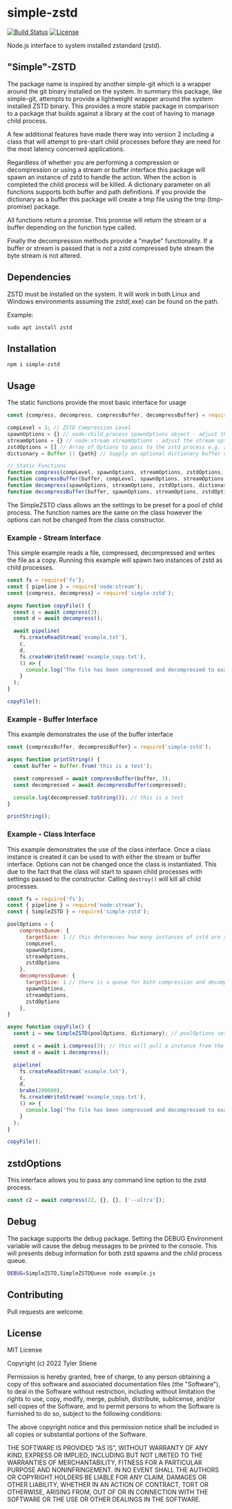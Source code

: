 # simple-zstd

[![Build Status](https://travis-ci.org/Stieneee/simple-zstd.svg?branch=master)](https://travis-ci.org/Stieneee/simple-zstd)
[![License](https://badgen.net/badge/license/MIT/blue)](https://choosealicense.com/licenses/mit/)

Node.js interface to system installed zstandard (zstd).

## "Simple"-ZSTD

The package name is inspired by another simple-git which is a wrapper around the git binary installed on the system.
In summary this package, like simple-git, attempts to provide a lightweight wrapper around the system installed ZSTD binary.
This provides a more stable package in comparison to a package that builds against a library at the cost of having to manage child process.

A few additional features have made there way into version 2 including a class that will attempt to pre-start child processes before they are need for the most latency concerned applications.

Regardless of whether you are performing a compression or decompression or using a stream or buffer interface this package will spawn an instance of zstd to handle the action.
When the action is completed the child process will be killed.
A dictionary parameter on all functions supports both buffer and path definitions.
If you provide the dictionary as a buffer this package will create a tmp file using the tmp (tmp-promise) package.

All functions return a promise.
This promise will return the stream or a buffer depending on the function type called.

Finally the decompression methods provide a "maybe" functionality.
If a buffer or stream is passed that is not a zstd compressed byte stream the byte stream is not altered.

## Dependencies

ZSTD must be installed on the system.
It will work in both Linux and Windows environments assuming the zstd(.exe) can be found on the path.

Example:

`sudo apt install zstd`

## Installation

`npm i simple-zstd`

## Usage

The static functions provide the most basic interface for usage

```javascript
const {compress, decompress, compressBuffer, decompressBuffer} = require('../index');

compLevel = 3; // ZSTD Compression Level
spawnOptions = {} // node:child_process spawnOptions object - adjust the spawn options of the ZSTD process
streamOptions = {} // node:stream streamOptions - adjust the stream options 
zstdOptions = [] // Array of Options to pass to the zstd process e.g. ['--ultra']
dictionary = Buffer || {path} // Supply an optional dictionary buffer or path to dictionary file

// Static Functions
function compress(compLevel, spawnOptions, streamOptions, zstdOptions, dictionary) // returns a promise that resolves to a stream
function compressBuffer(buffer, compLevel, spawnOptions, streamOptions, zstdOptions, dictionary) // returns a promise that resolves to a buffer
function decompress(spawnOptions, streamOptions, zstdOptions, dictionary) // returns a promise that resolves to a stream
function decompressBuffer(buffer, spawnOptions, streamOptions, zstdOptions, dictionary) // returns a promise that resolves to a buffer
```

The SimpleZSTD class allows an the settings to be preset for a pool of child process.
The function names are the same on the class however the options can not be changed from the class constructor.

### Example - Stream Interface

This simple example reads a file, compressed, decompressed and writes the file as a copy.
Running this example will spawn two instances of zstd as child processes.

```javascript
const fs = require('fs');
const { pipeline } = require('node:stream');
const {compress, decompress} = require('simple-zstd');

async function copyFile() {
  const c = await compress(3);
  const d = await decompress();

  await pipeline(
    fs.createReadStream('example.txt'),
    c,
    d,
    fs.createWriteStream('example_copy.txt'),
    () => {
      console.log('The file has been compressed and decompressed to example_copy.txt')
    }
  );
}

copyFile();

```

### Example - Buffer Interface

This example demonstrates the use of the buffer interface

```javascript
const {compressBuffer, decompressBuffer} = require('simple-zstd');

async function printString() {
  const buffer = Buffer.from('this is a test');

  const compressed = await compressBuffer(buffer, 3);
  const decompressed = await decompressBuffer(compressed);

  console.log(decompressed.toString()); // this is a test
}

printString();
```

### Example - Class Interface

This example demonstrates the use of the class interface.
Once a class instance is created it can be used to with either the stream or buffer interface.
Options can not be changed once the class is instantiated.
This due to the fact that the class will start to spawn child processes with settings passed to the constructor.
Calling ```destroy()``` will kill all child processes.

```javascript
const fs = require('fs');
const { pipeline } = require('node:stream');
const { SimpleZSTD } = require('simple-zstd');

poolOptions = {
    compressQueue: { 
      targetSize: 1 // this determines how many instances of zstd are spawned into the queue. leaving it empty will result child processes to bring spawned as needed.
      compLevel, 
      spawnOptions, 
      streamOptions, 
      zstdOptions
    }, 
    decompressQueue: { 
      targetSize: 1 // there is a queue for both compression and decompression
      spawnOptions, 
      streamOptions, 
      zstdOptions
    }, 
}

async function copyFile() {
  const i = new SimpleZSTD(poolOptions, dictionary); // poolOptions set options for the compressions and decompressing process pools. dictionary is optional and set for both pools.

  const c = await i.compress(3); // this will pull a instance from the queue
  const d = await i.decompress();

  pipeline(
    fs.createReadStream('example.txt'),
    c,
    d,
    brake(200000),
    fs.createWriteStream('example_copy.txt'),
    () => {
      console.log('The file has been compressed and decompressed to example_copy.txt')
    }
  );
}

copyFile();
```

## zstdOptions

This interface allows you to pass any command line option to the zstd process.
  
```javascript
const c2 = await compress(22, {}, {}, ['--ultra']);
```

## Debug

The package supports the debug package.
Setting the DEBUG Environment variable will cause the debug messages to be printed to the console.
This will presents debug information for both zstd spawns and the child process queue.

```bash
DEBUG=SimpleZSTD,SimpleZSTDQueue node example.js

```

## Contributing

Pull requests are welcome.

## License

MIT License

Copyright (c) 2022 Tyler Stiene

Permission is hereby granted, free of charge, to any person obtaining a copy
of this software and associated documentation files (the "Software"), to deal
in the Software without restriction, including without limitation the rights
to use, copy, modify, merge, publish, distribute, sublicense, and/or sell
copies of the Software, and to permit persons to whom the Software is
furnished to do so, subject to the following conditions:

The above copyright notice and this permission notice shall be included in all
copies or substantial portions of the Software.

THE SOFTWARE IS PROVIDED "AS IS", WITHOUT WARRANTY OF ANY KIND, EXPRESS OR
IMPLIED, INCLUDING BUT NOT LIMITED TO THE WARRANTIES OF MERCHANTABILITY,
FITNESS FOR A PARTICULAR PURPOSE AND NONINFRINGEMENT. IN NO EVENT SHALL THE
AUTHORS OR COPYRIGHT HOLDERS BE LIABLE FOR ANY CLAIM, DAMAGES OR OTHER
LIABILITY, WHETHER IN AN ACTION OF CONTRACT, TORT OR OTHERWISE, ARISING FROM,
OUT OF OR IN CONNECTION WITH THE SOFTWARE OR THE USE OR OTHER DEALINGS IN THE
SOFTWARE.

